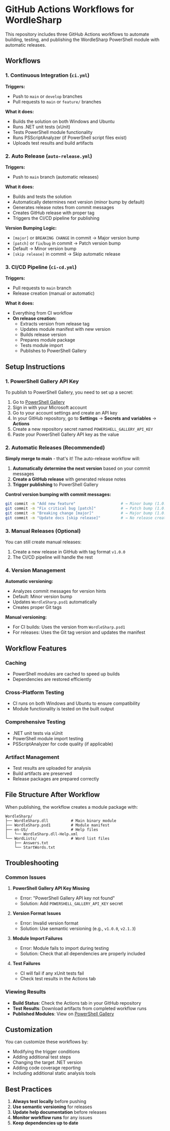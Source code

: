 # GitHub Actions Workflows for WordleSharp

This repository includes three GitHub Actions workflows to automate building, testing, and publishing the WordleSharp PowerShell module with automatic releases.

## Workflows

### 1. Continuous Integration (`ci.yml`)

**Triggers:**
- Push to `main` or `develop` branches
- Pull requests to `main` or `feature/` branches

**What it does:**
- Builds the solution on both Windows and Ubuntu
- Runs .NET unit tests (xUnit)
- Tests PowerShell module functionality
- Runs PSScriptAnalyzer (if PowerShell script files exist)
- Uploads test results and build artifacts

### 2. Auto Release (`auto-release.yml`)

**Triggers:**
- Push to `main` branch (automatic releases)

**What it does:**
- Builds and tests the solution
- Automatically determines next version (minor bump by default)
- Generates release notes from commit messages
- Creates GitHub release with proper tag
- Triggers the CI/CD pipeline for publishing

**Version Bumping Logic:**
- `[major]` or `BREAKING CHANGE` in commit → Major version bump
- `[patch]` or `fix`/`bug` in commit → Patch version bump  
- Default → Minor version bump
- `[skip release]` in commit → Skip automatic release

### 3. CI/CD Pipeline (`ci-cd.yml`)

**Triggers:**
- Pull requests to `main` branch
- Release creation (manual or automatic)

**What it does:**
- Everything from CI workflow
- **On release creation:**
  - Extracts version from release tag
  - Updates module manifest with new version
  - Builds release version
  - Prepares module package
  - Tests module import
  - Publishes to PowerShell Gallery

## Setup Instructions

### 1. PowerShell Gallery API Key

To publish to PowerShell Gallery, you need to set up a secret:

1. Go to [PowerShell Gallery](https://www.powershellgallery.com/)
2. Sign in with your Microsoft account
3. Go to your account settings and create an API key
4. In your GitHub repository, go to **Settings** → **Secrets and variables** → **Actions**
5. Create a new repository secret named `POWERSHELL_GALLERY_API_KEY`
6. Paste your PowerShell Gallery API key as the value

### 2. Automatic Releases (Recommended)

**Simply merge to main** - that's it! The auto-release workflow will:

1. **Automatically determine the next version** based on your commit messages
2. **Create a GitHub release** with generated release notes
3. **Trigger publishing** to PowerShell Gallery

**Control version bumping with commit messages:**
```bash
git commit -m "Add new feature"                    # → Minor bump (1.0.0 → 1.1.0)
git commit -m "Fix critical bug [patch]"           # → Patch bump (1.0.0 → 1.0.1)  
git commit -m "Breaking change [major]"            # → Major bump (1.0.0 → 2.0.0)
git commit -m "Update docs [skip release]"         # → No release created
```

### 3. Manual Releases (Optional)

You can still create manual releases:

1. Create a new release in GitHub with tag format `v1.0.0`
2. The CI/CD pipeline will handle the rest

### 4. Version Management

**Automatic versioning:**
- Analyzes commit messages for version hints
- Default: Minor version bump
- Updates `WordleSharp.psd1` automatically
- Creates proper Git tags

**Manual versioning:**
- For CI builds: Uses the version from `WordleSharp.psd1`
- For releases: Uses the Git tag version and updates the manifest

## Workflow Features

### Caching
- PowerShell modules are cached to speed up builds
- Dependencies are restored efficiently

### Cross-Platform Testing
- CI runs on both Windows and Ubuntu to ensure compatibility
- Module functionality is tested on the built output

### Comprehensive Testing
- .NET unit tests via xUnit
- PowerShell module import testing
- PSScriptAnalyzer for code quality (if applicable)

### Artifact Management
- Test results are uploaded for analysis
- Build artifacts are preserved
- Release packages are prepared correctly

## File Structure After Workflow

When publishing, the workflow creates a module package with:
```
WordleSharp/
├── WordleSharp.dll          # Main binary module
├── WordleSharp.psd1         # Module manifest
├── en-US/                   # Help files
│   └── WordleSharp.dll-Help.xml
└── WordLists/               # Word list files
    ├── Answers.txt
    └── StartWords.txt
```

## Troubleshooting

### Common Issues

1. **PowerShell Gallery API Key Missing**
   - Error: "PowerShell Gallery API key not found"
   - Solution: Add `POWERSHELL_GALLERY_API_KEY` secret

2. **Version Format Issues**
   - Error: Invalid version format
   - Solution: Use semantic versioning (e.g., `v1.0.0`, `v2.1.3`)

3. **Module Import Failures**
   - Error: Module fails to import during testing
   - Solution: Check that all dependencies are properly included

4. **Test Failures**
   - CI will fail if any xUnit tests fail
   - Check test results in the Actions tab

### Viewing Results

- **Build Status**: Check the Actions tab in your GitHub repository
- **Test Results**: Download artifacts from completed workflow runs
- **Published Modules**: View on [PowerShell Gallery](https://www.powershellgallery.com/packages/WordleSharp)

## Customization

You can customize these workflows by:
- Modifying the trigger conditions
- Adding additional test steps
- Changing the target .NET version
- Adding code coverage reporting
- Including additional static analysis tools

## Best Practices

1. **Always test locally** before pushing
2. **Use semantic versioning** for releases
3. **Update help documentation** before releases
4. **Monitor workflow runs** for any issues
5. **Keep dependencies up to date**
